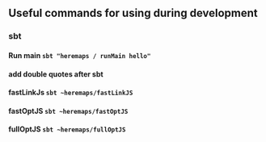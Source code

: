 ## Useful commands for using during development

### sbt
#### Run main ```sbt "heremaps / runMain hello" ``` 
#### add double quotes after sbt 
#### fastLinkJs ```sbt ~heremaps/fastLinkJS```
#### fastOptJS ```sbt ~heremaps/fastOptJS```
#### fullOptJS ```sbt ~heremaps/fullOptJS```


